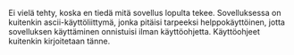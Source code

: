 Ei vielä tehty, koska en tiedä mitä sovellus lopulta tekee. Sovelluksessa on kuitenkin ascii-käyttöliittymä, jonka pitäisi tarpeeksi helppokäyttöinen, jotta sovelluksen käyttäminen onnistuisi ilman käyttöohjetta. Käyttöohjeet kuitenkin kirjoitetaan tänne. 